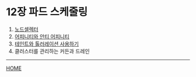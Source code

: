 # 12장 파드 스케줄링

1. [노드셀렉터](./01.md)
2. [어피니티와 안티 어피니티](./02.md)
3. [테인트와 톨러레이션 사용하기](./03.md)
4. 클러스터를 관리하는 커든과 드레인

-----
[HOME](../README.md)
